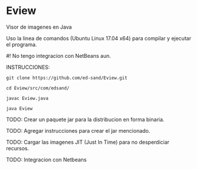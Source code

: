 # Eview
Visor de imagenes en Java

Uso la linea de comandos (Ubuntu Linux 17.04 x64) para compilar y ejecutar el programa.

#! No tengo integracion con NetBeans aun.

INSTRUCCIONES:


    git clone https://github.com/ed-sand/Eview.git

    cd Eview/src/com/edsand/

    javac Eview.java

    java Eview


TODO: Crear un paquete jar para la distribucion en forma binaria.

TODO: Agregar instrucciones para crear el jar mencionado.

TODO: Cargar las imagenes JIT (Just In Time) para no desperdiciar recursos.

TODO: Integracion con Netbeans
